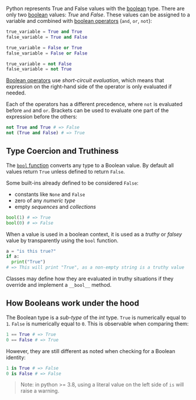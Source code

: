 Python represents True and False values with the [boolean][boolean] type. There are only two [boolean][boolean] values: _True_ and _False_. These values can be assigned to a variable and combined with [boolean operators][boolean-operators] (`and`, `or`, `not`):

```python
true_variable = True and True
false_variable = True and False

true_variable = False or True
false_variable = False or False

true_variable = not False
false_variable = not True
```

[Boolean operators][boolean-operators] use _short-circuit evaluation_, which means that expression on the right-hand side of the operator is only evaluated if needed.

Each of the operators has a different precedence, where `not` is evaluated before `and` and `or`. Brackets can be used to evaluate one part of the expression before the others:

```python
not True and True # => False
not (True and False) # => True
```

## Type Coercion and Truthiness

The [`bool` function][bool-function] converts any type to a Boolean value. By default all values return `True` unless defined to return `False`.

Some built-ins already defined to be considered `False`:

- constants like `None` and `False`
- zero of any _numeric type_
- empty _sequences_ and _collections_

```python
bool(1) # => True
bool(0) # => False
```

When a value is used in a boolean context, it is used as a _truthy_ or _falsey_ value by transparently using the `bool` function.

```python
a = "is this true?"
if a:
  print("True")
# => This will print "True", as a non-empty string is a truthy value
```

Classes may define how they are evaluated in truthy situations if they override and implement a `__bool__` method.

## How Booleans work under the hood

The Boolean type is a _sub-type_ of the _int_ type. `True` is numerically equal to `1`. `False` is numerically equal to `0`. This is observable when comparing them:

```python
1 == True # => True
0 == False # => True
```

However, they are still different as noted when checking for a Boolean identity:

```python
1 is True # => False
0 is False # => False
```

> Note: in python >= 3.8, using a literal value on the left side of `is` will raise a warning.

[bool-function]: https://docs.python.org/3/library/functions.html#bool
[boolean]: https://docs.python.org/3/library/stdtypes.html#truth
[boolean-operators]: https://docs.python.org/3/library/stdtypes.html#boolean-operations-and-or-not
